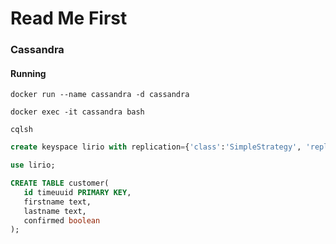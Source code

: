 # Read Me First


### Cassandra

#### Running

```shell script
docker run --name cassandra -d cassandra
```

```shell script
docker exec -it cassandra bash
```

```shell script
cqlsh
```

```sql
create keyspace lirio with replication={'class':'SimpleStrategy', 'replication_factor':1};
```

```sql
use lirio;
```

```sql
CREATE TABLE customer(
   id timeuuid PRIMARY KEY,
   firstname text,
   lastname text,
   confirmed boolean
);
```